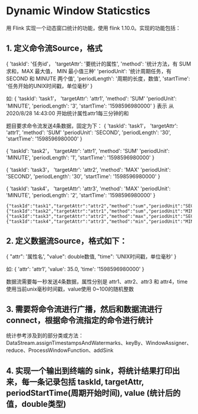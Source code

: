 # Dynamic Window Staticstics


用 Flink 实现一个动态窗口统计的功能，使用 flink 1.10.0。实现的功能包括：


## 1. 定义命令流Source，格式
{
    'taskId':  '任务id'，
    'targetAttr': '要统计的属性',
    'method': '统计方法，有 SUM 求和，MAX 最大值， MIN 最小值三种'
    'periodUnit': '统计周期任务，有 SECOND 和 MINUTE 两个值',
    'periodLength': '周期的长度，数值',
    'startTime': '任务开始的UNIX时间戳，单位毫秒'
}


如:
{
    'taskId':  'task1'，
    'targetAttr': 'attr1',
    'method': 'SUM'
    'periodUnit': 'MINUTE',
    'periodLength': '3',
    'startTime': '1598596980000'
}
表示 从 2020/8/28 14:43:00 开始统计属性attr1每三分钟的和


题目要求命令流发送4条数据，固定为下：
{
    'taskId':  'task1'，
    'targetAttr': 'attr1',
    'method': 'SUM'
    'periodUnit': 'SECOND',
    'periodLength': '30',
    'startTime': '1598596980000'
}


{
    'taskId':  'task2'，
    'targetAttr': 'attr1',
    'method': 'SUM'
    'periodUnit': 'MINUTE',
    'periodLength': '1',
    'startTime': '1598596980000'
}


{
    'taskId':  'task3'，
    'targetAttr': 'attr2',
    'method': 'MAX'
    'periodUnit': 'SECOND',
    'periodLength': '30',
    'startTime': '1598596980000'
}


{
    'taskId':  'task4'，
    'targetAttr': 'attr3',
    'method': 'MAX'
    'periodUnit': 'MINUTE',
    'periodLength': '2',
    'startTime': '1598596980000'
}

```text
{"taskId":"task1","targetAttr":"attr2","method":"sum","periodUnit":"SECOND","periodLength":"20","startTime":"1598596980000"}
{"taskId":"task2","targetAttr":"attr1","method":"sum","periodUnit":"MINUTE","periodLength":"1","startTime":"1598596980000"}
{"taskId":"task3","targetAttr":"attr2","method":"max","periodUnit":"SECOND","periodLength":"30","startTime":"1598596980000"}
{"taskId":"task4","targetAttr":"attr3","method":"min","periodUnit":"MINUTE","periodLength":"1","startTime":"1599640669628"}

```


## 2. 定义数据流Source，格式如下：
{
    "attr": '属性名',
    "value": double数值,
    "time": 'UNIX时间戳，单位毫秒'
}

如:
{
    'attr': 'attr1',
    'value': 35.0,
    'time': '1598596980000'
}


数据流需要每一秒发送4条数据，属性分别是 attr1、attr2、attr3 和 attr4，time使用当前unix毫秒时间戳，value使用 0~100的随机整数


## 3. 需要将命令流进行广播，然后和数据流进行connect，根据命令流指定的命令进行统计

统计参考涉及到的部分类或方法： DataStream.assignTimestampsAndWatermarks、keyBy、WindowAssigner、reduce、ProcessWindowFunction、addSink   


## 4. 实现一个输出到终端的 sink，将统计结果打印出来，每一条记录包括 taskId, targetAttr, periodStartTime(周期开始时间), value (统计后的值，double类型)